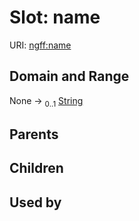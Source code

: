 
# Slot: name



URI: [ngff:name](https://w3id.org/ome/ngff/name)


## Domain and Range

None &#8594;  <sub>0..1</sub> [String](types/String.md)

## Parents


## Children


## Used by

